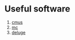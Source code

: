# Useful software

1. [cmus](https://github.com/cmus/cmus)
2. [mc](http://midnight-commander.org/)
3. [deluge](https://deluge-torrent.org/)
